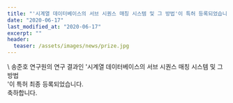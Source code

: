 ```yaml
---
title: "'시계열 데이터베이스의 서브 시퀀스 매칭 시스템 및 그 방법'이 특허 등록되었습니다."
date: "2020-06-17"
last_modified_at: "2020-06-17"
excerpt: ""
header:
  teaser: /assets/images/news/prize.jpg
---
```

\\
송준호 연구원의 연구 결과인 '시계열 데이터베이스의 서브 시퀀스 매칭 시스템 및 그 방법<br>'이 특허 최종 등록되었습니다.<br>축하합니다.